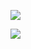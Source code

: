 ![](https://komarev.com/ghpvc/?username=GeorgeKryptonian&color=10AFF1)

[![](https://www.codewars.com/users/GeorgeKryptonian/badges/large)](https://www.codewars.com/users/GeorgeKryptonian)
